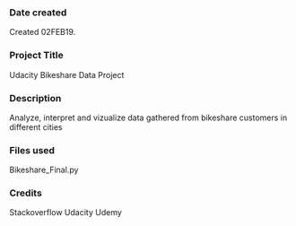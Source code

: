 ### Date created
Created 02FEB19.

### Project Title
Udacity Bikeshare Data Project

### Description
Analyze, interpret and vizualize data gathered from bikeshare customers in different cities

### Files used
Bikeshare_Final.py

### Credits
Stackoverflow
Udacity
Udemy